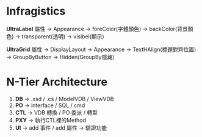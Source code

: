 # Infragistics

<b>UltraLabel</b>
屬性 -> Appearance -> foreColor(字體顏色)
                   -> backColor(背景顏色) -> transparent(透明)
                   -> visibel(顯示)
                   
<b>UltraGrid</b>
屬性 -> DisplayLayout -> Appearance -> TextHAlign(標題對齊位置)
                     -> GroupByButton -> Hidden(GroupBy隱藏)
                     
# N-Tier Architecture

1. <b>DB</b> -> .xsd / .cs / ModelVDB / ViewVDB
2. <b>PO</b> -> interface / SQL / cmd
3. <b>CTL</b> -> VDB 轉換 / PO 委派 / <ModelVDB>轉型<ViewVDB>
4. <b>PXY</b> -> 執行CTL裡的Method
5. <b>UI</b> -> add 事件 / add 屬性 -> 驗證功能
